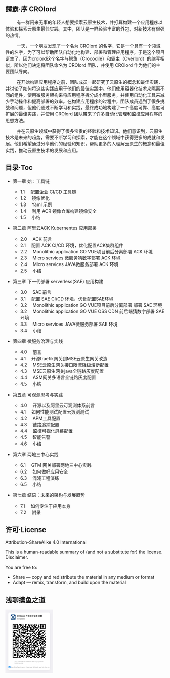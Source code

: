 ## 鳄霸·序 CROlord

&emsp;  &emsp; 有一群闲来无事的年轻人想要探索云原生技术，并打算构建一个应用程序以体验和探索云原生最佳实践。其中，团队是一群经验丰富的外包，对新技术有很强的热情。

&emsp;  &emsp; 一天，一个朋友发现了一个名为 CROlord 的名字，它是一个具有一个领域性的名字，为了可以帮助团队自动化地构建、部署和管理应用程序，于是这个项目诞生了，因为crolord这个名字与鳄鱼（Crocodile）和霸主（Overlord）的缩写相似，所以他们决定将团队命名为 CROlord 团队，并使用 CROlord 作为他们的主要团队导向。

&emsp;  &emsp; 在开始构建应用程序之前，团队成员一起研究了云原生的概念和最佳实践，并讨论了如何将这些实践应用于他们的最佳实践中。他们使用容器化技术来隔离不同的组件，使用微服务架构来将应用程序拆分成小型服务，并使用自动化工具来减少手动操作和提高部署的效率。在构建应用程序的过程中，团队成员遇到了很多挑战和问题，但他们通过不断学习和实践，最终成功地构建了一个高度可靠、高度可扩展的最佳实践，并使用 CROlord 团队带来了许多自动化管理和监控应用程序的思想方法。

&emsp;  &emsp; 并在云原生领域中获得了很多宝贵的经验和技术知识。他们意识到，云原生技术是未来的趋势，需要不断学习和探索，才能在这个领域中获得更多的成就和发展。他们希望通过分享他们的经验和知识，帮助更多的人理解云原生的概念和最佳实践，推动云原生技术的发展和应用。

## 目录·Toc

- 第一章 始：工具链

  - 1.1 &emsp;配置企业 CI/CD 工具链
  - 1.2 &emsp;镜像优化
  - 1.3 &emsp;Yaml 示例
  - 1.4 &emsp;利用 ACR 镜像仓库构建镜像安全
  - 1.5 &emsp;小结
- 第二章 阿里云ACK Kubernentes 应用部署

  - 2.0 &emsp;ACK 前言
  - 2.1 &emsp;配置 ACK CI/CD 环境，优化配置ACK集群组件
  - 2.2 &emsp;Monolithic application GO VUE项目前后分离部署 ACK 环境
  - 2.3 &emsp;Micro services 微服务猜数字部署 ACK 环境
  - 2.4 &emsp;Micro services JAVA微服务部署 ACK 环境
  - 2.5 &emsp;小结
- 第三章 下一代部署 serverless(SAE) 应用构建

  - 3.0 &emsp;SAE 前言
  - 3.1 &emsp;配置 SAE CI/CD 环境，优化配置SAE环境
  - 3.2 &emsp;Monolithic application GO VUE项目前后分离部署 部署 SAE 环境
  - 3.2 &emsp;Monolithic application GO VUE OSS CDN 前后端猜数字部署 SAE 环境
  - 3.3 &emsp;Micro services JAVA微服务部署 SAE 环境
  - 3.4 &emsp;小结
- 第四章 微服务治理与实践

  - 4.0 &emsp;前言
  - 4.1 &emsp;开源traefik网关到MSE云原生网关改造
  - 4.2 &emsp;MSE云原生网关接口限流降级熔断配置
  - 4.3 &emsp;MSE云原生网关java全链路灰度配置
  - 4.4 &emsp;ASM网关多语言全链路灰度配置
  - 4.5 &emsp;小结
- 第五章 可观测思考与实践

  - 4.0 &emsp;开源以及阿里云可观测体系前言
  - 4.1 &emsp;如何性能测试配置云拨测测试
  - 4.2 &emsp;APM工具配置
  - 4.3 &emsp;链路追踪配置
  - 4.4 &emsp;监控可视化屏幕配置
  - 4.5 &emsp;智能告警
  - 4.6 &emsp;小结
- 第六章 两地三中心实践

  - 6.1 &emsp;GTM 网关部署两地三中心实践
  - 6.2 &emsp;如何做好应用安全
  - 6.3 &emsp;混沌工程演练
  - 6.5 &emsp;小结
- 第七章 结语：未来的架构与发展趋势

  - 7.1 &emsp;如何专注于应用本身
  - 7.2 &emsp;附录

## 许可·License

Attribution-ShareAlike 4.0 International

This is a human-readable summary of (and not a substitute for) the license. Disclaimer.

You are free to:

- Share — copy and redistribute the material in any medium or format
- Adapt — remix, transform, and build upon the material

## 浅聊摸鱼之道

<div style="display: flex; flex-direction: row;">
    <img src="img/img.png" alt="Description 1" width="150" height="200" style="margin-right: 10px;">
</div>
